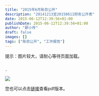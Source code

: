 ```yaml
---
title: "2015年6月账目公开"
description: "20141213至20150611财务公开表"
date: 2015-06-12T12:39:56+01:00
publishDate: 2015-06-12T12:39:56+01:00
author: "薪小传"
draft: false
images: []
tags: ["账目公开", "工作报告"]
---
```


提示：图片较大，请耐心等待页面加载。

                                                                                                         .
![](/statements/001.jpg)<br/>

您也可以点击[链接](/pdfs/20150611-账目明细表.pdf)查看pdf版本。

